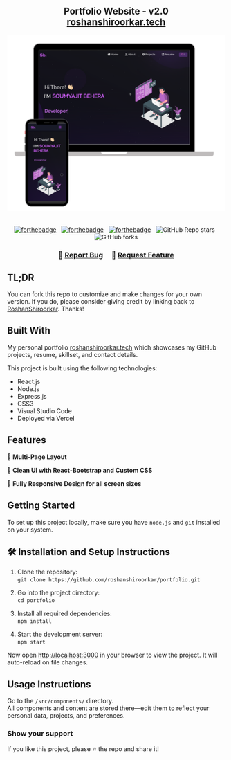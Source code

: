 <h2 align="center">
  Portfolio Website - v2.0<br/>
  <a href="https://roshan.vercel.app/" target="_blank">roshanshiroorkar.tech</a>
</h2>
<div align="center">
  <img alt="Demo" src="./Images/readme-img1.png" />
</div>

<br/>

<center>

[![forthebadge](https://forthebadge.com/images/badges/built-with-love.svg)](https://forthebadge.com) &nbsp;
[![forthebadge](https://forthebadge.com/images/badges/made-with-javascript.svg)](https://forthebadge.com) &nbsp;
[![forthebadge](https://forthebadge.com/images/badges/open-source.svg)](https://forthebadge.com) &nbsp;
![GitHub Repo stars](https://img.shields.io/github/stars/roshanshiroorkar/portfolio?color=red&logo=github&style=for-the-badge) &nbsp;
![GitHub forks](https://img.shields.io/github/forks/roshanshiroorkar/portfolio?color=red&logo=github&style=for-the-badge)

</center>

<h3 align="center">
    🔹
    <a href="https://github.com/roshanshiroorkar/portfolio/issues">Report Bug</a> &nbsp; &nbsp;
    🔹
    <a href="https://github.com/roshanshiroorkar/portfolio/issues">Request Feature</a>
</h3>

## TL;DR

You can fork this repo to customize and make changes for your own version. If you do, please consider giving credit by linking back to [RoshanShiroorkar](https://github.com/roshanshiroorkar/portfolio). Thanks!

## Built With

My personal portfolio [roshanshiroorkar.tech](https://roshan.vercel.app/) which showcases my GitHub projects, resume, skillset, and contact details.

This project is built using the following technologies:

- React.js  
- Node.js  
- Express.js  
- CSS3  
- Visual Studio Code  
- Deployed via Vercel  

## Features

**📖 Multi-Page Layout**

**🎨 Clean UI with React-Bootstrap and Custom CSS**

**📱 Fully Responsive Design for all screen sizes**

## Getting Started

To set up this project locally, make sure you have `node.js` and `git` installed on your system.

## 🛠 Installation and Setup Instructions

1. Clone the repository:  
   `git clone https://github.com/roshanshiroorkar/portfolio.git`

2. Go into the project directory:  
   `cd portfolio`

3. Install all required dependencies:  
   `npm install`

4. Start the development server:  
   `npm start`

Now open [http://localhost:3000](http://localhost:3000) in your browser to view the project. It will auto-reload on file changes.

## Usage Instructions

Go to the `/src/components/` directory.  
All components and content are stored there—edit them to reflect your personal data, projects, and preferences.

### Show your support

If you like this project, please ⭐ the repo and share it!
